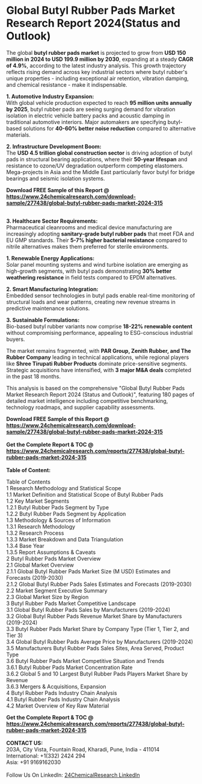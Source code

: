 <h1>Global Butyl Rubber Pads Market Research Report 2024(Status and Outlook)</h1><p>The global <strong>butyl rubber pads market</strong> is projected to grow from <strong>USD 150 million in 2024 to USD 199.9 million by 2030</strong>, expanding at a steady <strong>CAGR of 4.9%</strong>, according to the latest industry analysis. This growth trajectory reflects rising demand across key industrial sectors where butyl rubber's unique properties - including exceptional air retention, vibration damping, and chemical resistance - make it indispensable.</p><p><strong>1. Automotive Industry Expansion:</strong><br>
With global vehicle production expected to reach <strong>95 million units annually by 2025</strong>, butyl rubber pads are seeing surging demand for vibration isolation in electric vehicle battery packs and acoustic damping in traditional automotive interiors. Major automakers are specifying butyl-based solutions for <strong>40-60% better noise reduction</strong> compared to alternative materials.</p><p><strong>2. Infrastructure Development Boom:</strong><br>
The <strong>USD 4.5 trillion global construction sector</strong> is driving adoption of butyl pads in structural bearing applications, where their <strong>50-year lifespan</strong> and resistance to ozone/UV degradation outperform competing elastomers. Mega-projects in Asia and the Middle East particularly favor butyl for bridge bearings and seismic isolation systems.</p><div><b>Download FREE Sample of this Report @ 
            <a href="https://www.24chemicalresearch.com/download-sample/277438/global-butyl-rubber-pads-market-2024-315">
            https://www.24chemicalresearch.com/download-sample/277438/global-butyl-rubber-pads-market-2024-315</a></b></div><br><p><strong>3. Healthcare Sector Requirements:</strong><br>
Pharmaceutical cleanrooms and medical device manufacturing are increasingly adopting <strong>sanitary-grade butyl rubber pads</strong> that meet FDA and EU GMP standards. Their <strong>5-7% higher bacterial resistance</strong> compared to nitrile alternatives makes them preferred for sterile environments.</p><p><strong>1. Renewable Energy Applications:</strong><br>
Solar panel mounting systems and wind turbine isolation are emerging as high-growth segments, with butyl pads demonstrating <strong>30% better weathering resistance</strong> in field tests compared to EPDM alternatives.</p><p><strong>2. Smart Manufacturing Integration:</strong><br>
Embedded sensor technologies in butyl pads enable real-time monitoring of structural loads and wear patterns, creating new revenue streams in predictive maintenance solutions.</p><p><strong>3. Sustainable Formulations:</strong><br>
Bio-based butyl rubber variants now comprise <strong>18-22% renewable content</strong> without compromising performance, appealing to ESG-conscious industrial buyers.</p><p>The market remains fragmented, with <strong>PAR Group, Zenith Rubber, and The Rubber Company</strong> leading in technical applications, while regional players like <strong>Shree Tirupati Rubber Products</strong> dominate price-sensitive segments. Strategic acquisitions have intensified, with <strong>3 major M&amp;A deals</strong> completed in the past 18 months.</p><p>This analysis is based on the comprehensive "Global Butyl Rubber Pads Market Research Report 2024 (Status and Outlook)", featuring 180 pages of detailed market intelligence including competitive benchmarking, technology roadmaps, and supplier capability assessments.</p><div><b>Download FREE Sample of this Report @ 
            <a href="https://www.24chemicalresearch.com/download-sample/277438/global-butyl-rubber-pads-market-2024-315">
            https://www.24chemicalresearch.com/download-sample/277438/global-butyl-rubber-pads-market-2024-315</a></b></div><br><div><b>Get the Complete Report & TOC @ 
            <a href="https://www.24chemicalresearch.com/reports/277438/global-butyl-rubber-pads-market-2024-315">
            https://www.24chemicalresearch.com/reports/277438/global-butyl-rubber-pads-market-2024-315</a></b></div><br>
            <b>Table of Content:</b><p>Table of Contents<br />
1 Research Methodology and Statistical Scope<br />
1.1 Market Definition and Statistical Scope of Butyl Rubber Pads<br />
1.2 Key Market Segments<br />
1.2.1 Butyl Rubber Pads Segment by Type<br />
1.2.2 Butyl Rubber Pads Segment by Application<br />
1.3 Methodology & Sources of Information<br />
1.3.1 Research Methodology<br />
1.3.2 Research Process<br />
1.3.3 Market Breakdown and Data Triangulation<br />
1.3.4 Base Year<br />
1.3.5 Report Assumptions & Caveats<br />
2 Butyl Rubber Pads Market Overview<br />
2.1 Global Market Overview<br />
2.1.1 Global Butyl Rubber Pads Market Size (M USD) Estimates and Forecasts (2019-2030)<br />
2.1.2 Global Butyl Rubber Pads Sales Estimates and Forecasts (2019-2030)<br />
2.2 Market Segment Executive Summary<br />
2.3 Global Market Size by Region<br />
3 Butyl Rubber Pads Market Competitive Landscape<br />
3.1 Global Butyl Rubber Pads Sales by Manufacturers (2019-2024)<br />
3.2 Global Butyl Rubber Pads Revenue Market Share by Manufacturers (2019-2024)<br />
3.3 Butyl Rubber Pads Market Share by Company Type (Tier 1, Tier 2, and Tier 3)<br />
3.4 Global Butyl Rubber Pads Average Price by Manufacturers (2019-2024)<br />
3.5 Manufacturers Butyl Rubber Pads Sales Sites, Area Served, Product Type<br />
3.6 Butyl Rubber Pads Market Competitive Situation and Trends<br />
3.6.1 Butyl Rubber Pads Market Concentration Rate<br />
3.6.2 Global 5 and 10 Largest Butyl Rubber Pads Players Market Share by Revenue<br />
3.6.3 Mergers & Acquisitions, Expansion<br />
4 Butyl Rubber Pads Industry Chain Analysis<br />
4.1 Butyl Rubber Pads Industry Chain Analysis<br />
4.2 Market Overview of Key Raw Material</p><div><b>Get the Complete Report & TOC @ 
            <a href="https://www.24chemicalresearch.com/reports/277438/global-butyl-rubber-pads-market-2024-315">
            https://www.24chemicalresearch.com/reports/277438/global-butyl-rubber-pads-market-2024-315</a></b></div><br><b>CONTACT US:</b><br>
            203A, City Vista, Fountain Road, Kharadi, Pune, India - 411014<br>
            International: +1(332) 2424 294<br>
            Asia: +91 9169162030 <br><br>
            Follow Us On LinkedIn: <a href="https://www.linkedin.com/company/24chemicalresearch/">24ChemicalResearch LinkedIn</a>